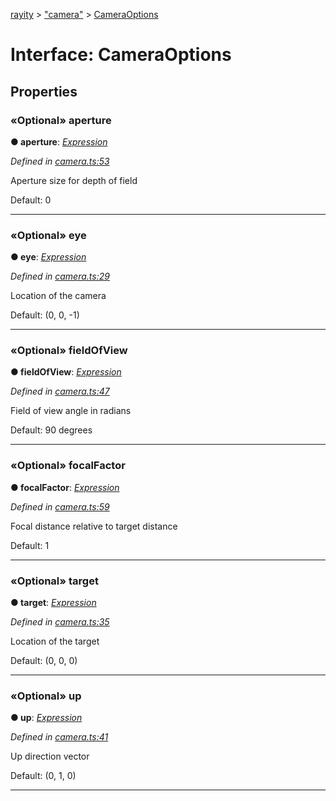 [rayity](../README.md) > ["camera"](../modules/_camera_.md) > [CameraOptions](../interfaces/_camera_.cameraoptions.md)



# Interface: CameraOptions


## Properties
<a id="aperture"></a>

### «Optional» aperture

**●  aperture**:  *[Expression](_expression_.expression.md)* 

*Defined in [camera.ts:53](https://github.com/gribbet/rayity/blob/b9938d8/src/camera.ts#L53)*



Aperture size for depth of field

Default: 0




___

<a id="eye"></a>

### «Optional» eye

**●  eye**:  *[Expression](_expression_.expression.md)* 

*Defined in [camera.ts:29](https://github.com/gribbet/rayity/blob/b9938d8/src/camera.ts#L29)*



Location of the camera

Default: (0, 0, -1)




___

<a id="fieldofview"></a>

### «Optional» fieldOfView

**●  fieldOfView**:  *[Expression](_expression_.expression.md)* 

*Defined in [camera.ts:47](https://github.com/gribbet/rayity/blob/b9938d8/src/camera.ts#L47)*



Field of view angle in radians

Default: 90 degrees




___

<a id="focalfactor"></a>

### «Optional» focalFactor

**●  focalFactor**:  *[Expression](_expression_.expression.md)* 

*Defined in [camera.ts:59](https://github.com/gribbet/rayity/blob/b9938d8/src/camera.ts#L59)*



Focal distance relative to target distance

Default: 1




___

<a id="target"></a>

### «Optional» target

**●  target**:  *[Expression](_expression_.expression.md)* 

*Defined in [camera.ts:35](https://github.com/gribbet/rayity/blob/b9938d8/src/camera.ts#L35)*



Location of the target

Default: (0, 0, 0)




___

<a id="up"></a>

### «Optional» up

**●  up**:  *[Expression](_expression_.expression.md)* 

*Defined in [camera.ts:41](https://github.com/gribbet/rayity/blob/b9938d8/src/camera.ts#L41)*



Up direction vector

Default: (0, 1, 0)




___


